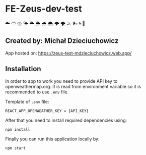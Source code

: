 # **FE-Zeus-dev-test**

☁️ ⛅ ⛈️ 🌤️ 🌥️ 🌦️ 🌧️ 🌨️ 🌩️ 🌪️ 🌫️ 🌬️ 🌀 🌈

## Created by: Michał Dzieciuchowicz

App hosted on: https://zeus-test-mdzieciuchowicz.web.app/

## Installation

In order to app to work you need to provide API key to openweathermap.org. It is read from environment variable so it is recommended to use `.env` file.

Template of `.env` file:

```
REACT_APP_OPENWEATHER_KEY = {API_KEY}
```

After that you need to install required dependencies using:

```
npm install
```

Finally you can run this application locally by:

```
npm start
```
